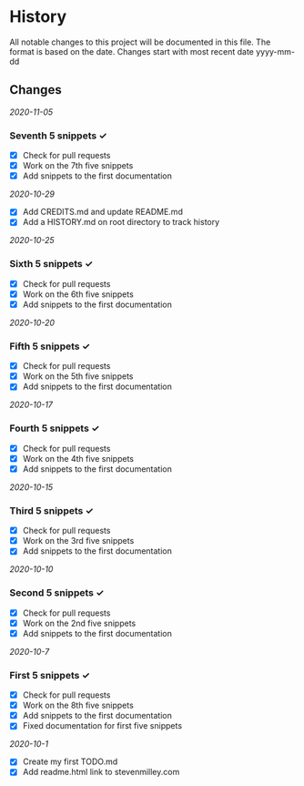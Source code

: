 # History

All notable changes to this project will be documented in this file.
The format is based on the date. Changes start with most recent date
yyyy-mm-dd

## Changes

*2020-11-05*
### Seventh 5 snippets ✓
-   [x] Check for pull requests  
-   [x] Work on the 7th five snippets  
-   [x] Add snippets to the first documentation  

*2020-10-29*
-   [x] Add CREDITS.md and update README.md
-   [x] Add a HISTORY.md on root directory to track history

*2020-10-25*
### Sixth 5 snippets ✓
-   [x] Check for pull requests  
-   [x] Work on the 6th five snippets  
-   [x] Add snippets to the first documentation  

*2020-10-20*
### Fifth 5 snippets ✓
-   [x] Check for pull requests  
-   [x] Work on the 5th five snippets  
-   [x] Add snippets to the first documentation  

*2020-10-17*
### Fourth 5 snippets ✓
-   [x] Check for pull requests  
-   [x] Work on the 4th five snippets  
-   [x] Add snippets to the first documentation  

*2020-10-15*
### Third 5 snippets ✓
-   [x] Check for pull requests  
-   [x] Work on the 3rd five snippets  
-   [x] Add snippets to the first documentation  

*2020-10-10*
### Second 5 snippets ✓
-   [x] Check for pull requests
-   [x] Work on the 2nd five snippets
-   [x] Add snippets to the first documentation

*2020-10-7*
### First 5 snippets ✓
-   [x] Check for pull requests
-   [x] Work on the 8th five snippets
-   [x] Add snippets to the first documentation
-   [x] Fixed documentation for first five snippets

*2020-10-1*
-   [x] Create my first TODO.md  
-   [x] Add readme.html link to stevenmilley.com
